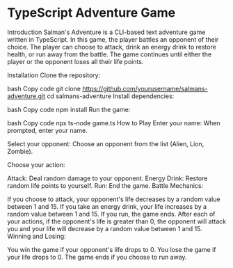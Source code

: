 # TypeScript Adventure Game

Introduction
Salman's Adventure is a CLI-based text adventure game written in TypeScript. In this game, the player battles an opponent of their choice. The player can choose to attack, drink an energy drink to restore health, or run away from the battle. The game continues until either the player or the opponent loses all their life points.

Installation
Clone the repository:

bash
Copy code
git clone https://github.com/yourusername/salmans-adventure.git
cd salmans-adventure
Install dependencies:

bash
Copy code
npm install
Run the game:

bash
Copy code
npx ts-node game.ts
How to Play
Enter your name:
When prompted, enter your name.

Select your opponent:
Choose an opponent from the list (Alien, Lion, Zombie).

Choose your action:

Attack: Deal random damage to your opponent.
Energy Drink: Restore random life points to yourself.
Run: End the game.
Battle Mechanics:

If you choose to attack, your opponent's life decreases by a random value between 1 and 15.
If you take an energy drink, your life increases by a random value between 1 and 15.
If you run, the game ends.
After each of your actions, if the opponent's life is greater than 0, the opponent will attack you and your life will decrease by a random value between 1 and 15.
Winning and Losing:

You win the game if your opponent's life drops to 0.
You lose the game if your life drops to 0.
The game ends if you choose to run away.
